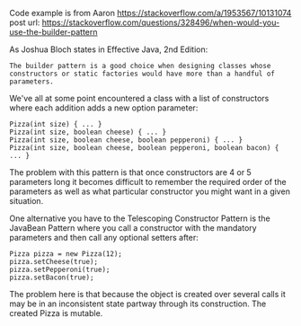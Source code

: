 Code example is from Aaron https://stackoverflow.com/a/1953567/10131074
post url: https://stackoverflow.com/questions/328496/when-would-you-use-the-builder-pattern

As Joshua Bloch states in Effective Java, 2nd Edition:
```
The builder pattern is a good choice when designing classes whose constructors or static factories would have more than a handful of parameters.
```

We've all at some point encountered a class with a list of constructors where each addition adds a new option parameter:
```
Pizza(int size) { ... }
Pizza(int size, boolean cheese) { ... }
Pizza(int size, boolean cheese, boolean pepperoni) { ... }
Pizza(int size, boolean cheese, boolean pepperoni, boolean bacon) { ... }
```

The problem with this pattern is that once constructors are 4 or 5 parameters long it becomes 
difficult to remember the required order of the parameters as well as what particular constructor 
you might want in a given situation.

One alternative you have to the Telescoping Constructor Pattern is the JavaBean Pattern where 
you call a constructor with the mandatory parameters and then call any optional setters after:
```
Pizza pizza = new Pizza(12);
pizza.setCheese(true);
pizza.setPepperoni(true);
pizza.setBacon(true);
```

The problem here is that because the object is created over several calls it may be in an inconsistent 
state partway through its construction. The created Pizza is mutable.